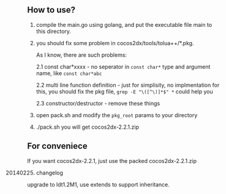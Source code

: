 ## How to use?

1. compile the main.go using golang, and put the executable file main to this directory.

2. you should fix some problem in cocos2dx/tools/tolua++/*.pkg. 

	As I know, there are such problems:

	2.1 const char*xxxx - no seperator in `const char*` type and argument name, like `const char*abc`

	2.2 multi line function definition - just for simplisity, no implmentation for this, 
		you should fix the pkg file, `grep -E "\([^\)]*$" *` could help you

	2.3 constructor/destructor - remove these things

3. open pack.sh and modify the `pkg_root` params to your directory

4. ./pack.sh you will get cocos2dx-2.2.1.zip

## For conveniece

If you want cocos2dx-2.2.1, just use the packed cocos2dx-2.2.1.zip

20140225. changelog

upgrade to ldt1.2M1, use extends to support inheritance.
